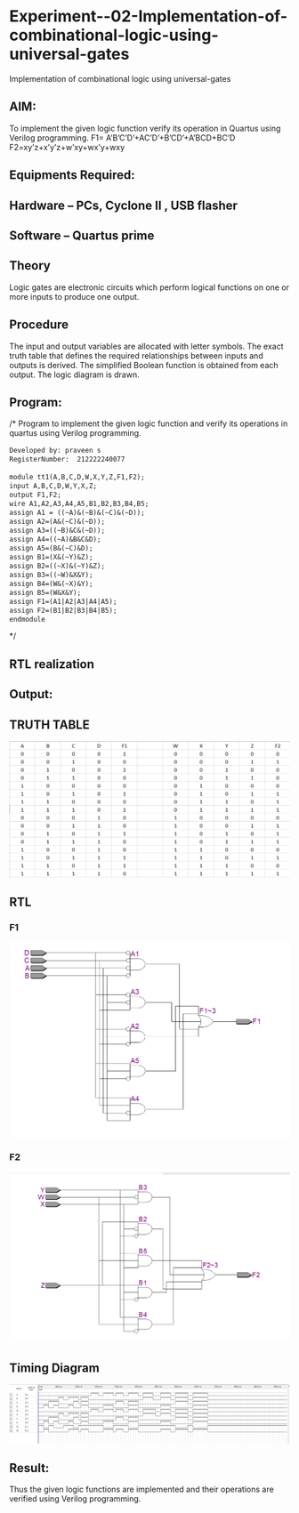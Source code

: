 # Experiment--02-Implementation-of-combinational-logic-using-universal-gates
Implementation of combinational logic using universal-gates
 
## AIM:
To implement the given logic function verify its operation in Quartus using Verilog programming. 
F1= A’B’C’D’+AC’D’+B’CD’+A’BCD+BC’D 
F2=xy’z+x’y’z+w’xy+wx’y+wxy

## Equipments Required:
## Hardware – PCs, Cyclone II , USB flasher
## Software – Quartus prime


## Theory
Logic gates are electronic circuits which perform logical functions on one or more inputs to produce one output. 

## Procedure
The input and output variables are allocated with letter symbols. The exact truth table that defines the required relationships between inputs and outputs is derived. The simplified Boolean function is obtained from each output. The logic diagram is drawn.
## Program:
/*
Program to implement the given logic function and verify its operations in quartus using Verilog programming.
```
Developed by: praveen s
RegisterNumber:  212222240077

module tt1(A,B,C,D,W,X,Y,Z,F1,F2);
input A,B,C,D,W,Y,X,Z;
output F1,F2;
wire A1,A2,A3,A4,A5,B1,B2,B3,B4,B5;
assign A1 = ((~A)&(~B)&(~C)&(~D));
assign A2=(A&(~C)&(~D));
assign A3=((~B)&C&(~D));
assign A4=((~A)&B&C&D);
assign A5=(B&(~C)&D);
assign B1=(X&(~Y)&Z);
assign B2=((~X)&(~Y)&Z);
assign B3=((~W)&X&Y);
assign B4=(W&(~X)&Y);
assign B5=(W&X&Y);
assign F1=(A1|A2|A3|A4|A5);
assign F2=(B1|B2|B3|B4|B5);
endmodule
```
*/
## RTL realization

## Output:
## TRUTH TABLE
![IMG](s1.png)
## RTL
### F1
![img](r.png)

### F2
![img](rt.png)
## Timing Diagram
![img](w.png)
## Result:
Thus the given logic functions are implemented  and their operations are verified using Verilog programming.
